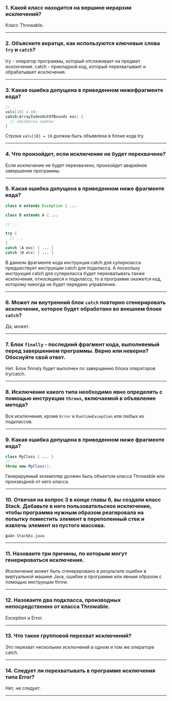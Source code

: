 ### 1. Какой класс находится на вершине иерархии исключений?
Класс Throwable.
___
### 2. Объясните вкратце, как используются ключевые слова ``try`` и ``catch``?
try - оператор программы, который отслеживает на предмет исключения.
catch - прикладной код, который перехватывает и обрабатывает исключения.
___
### 3. Какая ошибка допущена в приведенном нижефрагменте кода?
```java
// ...
vals[18] = 10;
catch(ArrayIndexOutOfBounds exc) {
  // обработка ошибки
}
```
Строка ``vals[18] = 10`` должна быть объявлена в блоке кода try.
___
### 4. Что произойдет, если исключение не будет перехвачено?
Если исключение не будет перехвачено, произойдет аварийное завершение программы.
___
### 5. Какая ошибка допущена в приведенном ниже фрагменте кода?
```java
class A extends Exception { ...

class B extends A { ...

// ...

try {
  // ...
}
catch (A exc) { ... }
catch (B ecx) { ... }
```
В данном фрагменте кода инструкция catch для суперкласса предшествует инструкции catch для подкласса. А поскольку инструкция catch для суперкласса будет перехватывать также исключения, относящиеся к подклассу, то в программе окажется код, которому никогда не будет передано управление.
___
### 6. Может ли внутренний блок ``catch`` повторно сгенерировать исключение, которое будет обработано во внешнем блоке ``catch``?
Да, может.
___
### 7. Блок ``finally`` - последний фрагмент кода, выполняемый перед завершением программы. Верно или неверно? Обоснуйте свой ответ.
Нет. Блок finnaly будет выполнен по заверщению блока операторов try/catch.
___
### 8. Исключение какого типа необходимо явно определять с помощью инструкции ``throws``, включаемой в объявление метода?
Все исключения, кроме ``Error`` и ``RuntimeException`` или любых их подклассов.
___
### 9. Какая ошибка допущена в приведенном ниже фрагменте кода?
```java
class MyClass { ... }
// ...
throw new MyClass();
```
Генерируемый экземпляр должен быть объектом класса Throwable или производной от него класса.
___
### 10. Отвечая на вопрос 3 в конце главы 6, вы создали класс Stack. Добавьте в него пользовательское исключение, чтобы программа нужным образом реагировала на попытку поместить элемент в переполенный стек и извлечь элемент из пустого массива.
``файл StackEx.java``
___
### 11. Назоваите три причины, по которым могут генерироваться исключения.
Исключение может быть сгенерировано в результате ошибки в виртуальной машине Java, ошибки в программе или явным образом с помощью инструкции throw.
___
### 12. Назоваите два подкласса, производных непосредственно от класса Throwable.
Exception и Error.
___
### 13. Что такое групповой перехват исключений?
Это перехват нескольких исключений в одном и том же операторе catch. 
___
### 14. Следует ли перехватывать в программе исключения типа Error?
Нет, не следует.
___
